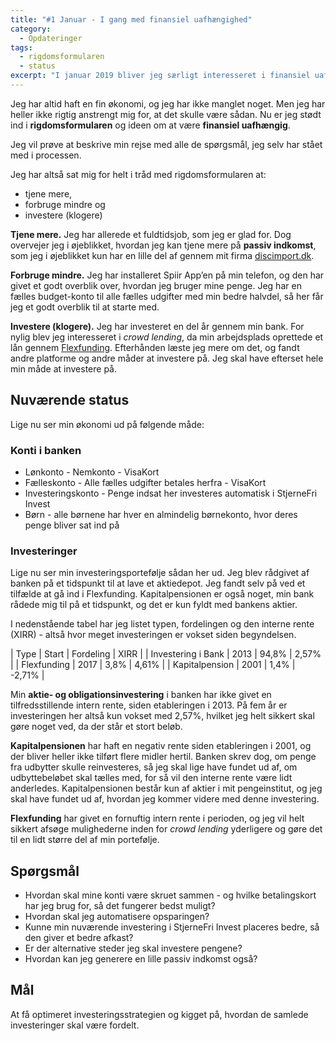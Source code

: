 ```yaml
---
title: "#1 Januar - I gang med finansiel uafhængighed"
category:
  - Opdateringer
tags:
  - rigdomsformularen
  - status
excerpt: "I januar 2019 bliver jeg særligt interesseret i finansiel uafhængighed. Status på investeringer, crowdfunding og crowdlending status på rejsen mod FIRE."
---
```


Jeg har altid haft en fin økonomi, og jeg har ikke manglet noget. Men jeg har heller ikke rigtig anstrengt mig for, at det skulle være sådan. Nu er jeg stødt ind i **rigdomsformularen** og ideen om at være **finansiel uafhængig**.

Jeg vil prøve at beskrive min rejse med alle de spørgsmål, jeg selv har stået med i processen.

Jeg har altså sat mig for helt i tråd med rigdomsformularen at:

- tjene mere,
- forbruge mindre og
- investere (klogere)

**Tjene mere.** Jeg har allerede et fuldtidsjob, som jeg er glad for. Dog overvejer jeg i øjeblikket, hvordan jeg kan tjene mere på **passiv indkomst**, som jeg i øjeblikket kun har en lille del af gennem mit firma [discimport.dk](http://discimport.dk).

**Forbruge mindre.** Jeg har installeret Spiir App’en på min telefon, og den har givet et godt overblik over, hvordan jeg bruger mine penge. Jeg har en fælles budget-konto til alle fælles udgifter med min bedre halvdel, så her får jeg et godt overblik til at starte med.

**Investere (klogere).** Jeg har investeret en del år gennem min bank. For nylig blev jeg interesseret i _crowd lending_, da min arbejdsplads oprettede et lån gennem [Flexfunding](/go/flexfunding/). Efterhånden læste jeg mere om det, og fandt andre platforme og andre måder at investere på. Jeg skal have efterset hele min måde at investere på.

## Nuværende status

Lige nu ser min økonomi ud på følgende måde:

### Konti i banken

- Lønkonto - Nemkonto - VisaKort
- Fælleskonto - Alle fælles udgifter betales herfra - VisaKort
- Investeringskonto - Penge indsat her investeres automatisk i StjerneFri Invest
- Børn - alle børnene har hver en almindelig børnekonto, hvor deres penge bliver sat ind på

### Investeringer

Lige nu ser min investeringsportefølje sådan her ud. Jeg blev rådgivet af banken på et tidspunkt til at lave et aktiedepot. Jeg fandt selv på ved et tilfælde at gå ind i Flexfunding. Kapitalpensionen er også noget, min bank rådede mig til på et tidspunkt, og det er kun fyldt med bankens aktier.

I nedenstående tabel har jeg listet typen, fordelingen og den interne rente (XIRR) - altså hvor meget investeringen er vokset siden begyndelsen.

| Type               | Start | Fordeling | XIRR   |
| Investering i Bank | 2013  | 94,8%     | 2,57%  |
| Flexfunding        | 2017  | 3,8%      | 4,61%  |
| Kapitalpension     | 2001  | 1,4%      | -2,71% |

Min **aktie- og obligationsinvestering** i banken har ikke givet en tilfredsstillende intern rente, siden etableringen i 2013. På fem år er investeringen her altså kun vokset med 2,57%, hvilket jeg helt sikkert skal gøre noget ved, da der står et stort beløb. 

**Kapitalpensionen** har haft en negativ rente siden etableringen i 2001, og der bliver heller ikke tilført flere midler hertil. Banken skrev dog, om penge fra udbytter skulle reinvesteres, så jeg skal lige have fundet ud af, om udbyttebeløbet skal tælles med, for så vil den interne rente være lidt anderledes. Kapitalpensionen består kun af aktier i mit pengeinstitut, og jeg skal have fundet ud af, hvordan jeg kommer videre med denne investering.

**Flexfunding** har givet en fornuftig intern rente i perioden, og jeg vil helt sikkert afsøge mulighederne inden for _crowd lending_ yderligere og gøre det til en lidt større del af min portefølje.

## Spørgsmål

- Hvordan skal mine konti være skruet sammen - og hvilke betalingskort har jeg brug for, så det fungerer bedst muligt?
- Hvordan skal jeg automatisere opsparingen?
- Kunne min nuværende investering i StjerneFri Invest placeres bedre, så den giver et bedre afkast?
- Er der alternative steder jeg skal investere pengene?
- Hvordan kan jeg generere en lille passiv indkomst også?

## Mål

At få optimeret investeringsstrategien og kigget på, hvordan de samlede investeringer skal være fordelt.
